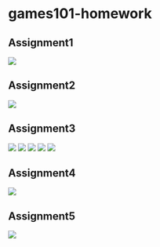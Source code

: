 # games101-homework

## Assignment1
![](pic/1.png)

## Assignment2
![](pic/2.png)

## Assignment3
![](pic/3.1.png)
![](pic/3.2.png)
![](pic/3.3.png)
![](pic/3.4.png)
![](pic/3.5.png)

## Assignment4
![](pic/4.png)

## Assignment5
![](pic/5.png)